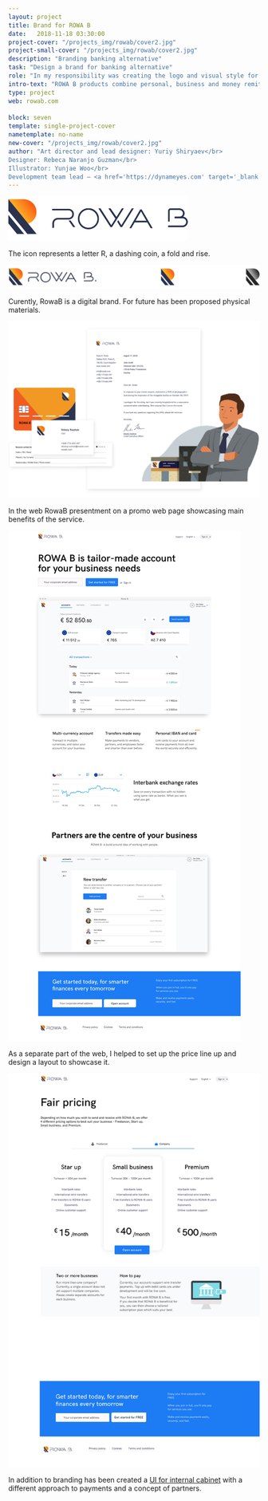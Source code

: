```yaml
---
layout: project
title: Brand for ROWA B
date:   2018-11-18 03:30:00
project-cover: "/projects_img/rowab/cover2.jpg"
project-small-cover: "/projects_img/rowab/cover2.jpg"
description: "Branding banking alternative"
task: "Design a brand for banking alternative"
role: "In my responsibility was creating the logo and visual style for the brand. I have been negotiating, designing and presenting the brand image. I managed a visual designer and illustrator. When visuals have been developed I helped to structure and create guidelines."
intro-text: "ROWA B products combine personal, business and money remittance services."
type: project
web: rowab.com

block: seven
template: single-project-cover
nametemplate: no-name
new-cover: "/projects_img/rowab/cover2.jpg"
author: "Art director and lead designer: Yuriy Shiryaev</br>
Designer: Rebeca Naranjo Guzman</br>
Illustrator: Yunjae Woo</br>
Development team lead – <a href='https://dynameyes.com' target='_blank'>Geronimo Matias</a>"
---
```


<span class="p700 logo">![](/projects_img/rowab/logo.svg)</span>

<span class="p-center">The icon represents a letter R, a dashing coin, a fold and rise.</span>

<span class="p700 logo">![](/projects_img/rowab/icon.jpg)</span>

Curently, RowaB is a digital brand. For future has been proposed physical materials. 

![](/projects_img/rowab/identity.jpg)

In the web RowaB presentment on a promo web page showcasing main benefits of the service.

<span class="p1000 pshadow">![](/projects_img/rowab/promo-web.jpg)</span>

As a separate part of the web, I helped to set up the price line up and design a layout to showcase it.

<span class="p1000 pshadow">![](/projects_img/rowab/promo-pricing.jpg)</span>

In addition to branding has been created a [UI for internal cabinet](projects/rowab-business.html) with a different approach to payments and a concept of partners.